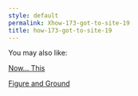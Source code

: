 ```yaml
---
style: default
permalink: Xhow-173-got-to-site-19
title: how-173-got-to-site-19
---
```

You may also like:

[Now... This](http://scp-wiki.net/now-this)

[Figure and Ground](http://scp-wiki.net/figure-and-ground)
